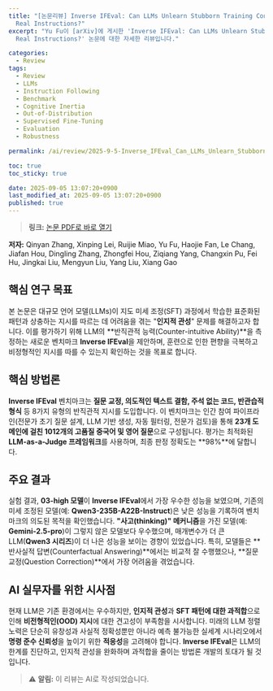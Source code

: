 ```yaml
---
title: "[논문리뷰] Inverse IFEval: Can LLMs Unlearn Stubborn Training Conventions to Follow
  Real Instructions?"
excerpt: "Yu Fu이 [arXiv]에 게시한 'Inverse IFEval: Can LLMs Unlearn Stubborn Training Conventions to Follow
  Real Instructions?' 논문에 대한 자세한 리뷰입니다."

categories:
  - Review
tags:
  - Review
  - LLMs
  - Instruction Following
  - Benchmark
  - Cognitive Inertia
  - Out-of-Distribution
  - Supervised Fine-Tuning
  - Evaluation
  - Robustness

permalink: /ai/review/2025-9-5-Inverse_IFEval_Can_LLMs_Unlearn_Stubborn_Training_Conventions_to_Follow_Real_Instructions/

toc: true
toc_sticky: true

date: 2025-09-05 13:07:20+0900
last_modified_at: 2025-09-05 13:07:20+0900
published: true
---
```

> **링크:** [논문 PDF로 바로 열기](https://arxiv.org/abs/2509.04292)

**저자:** Qinyan Zhang, Xinping Lei, Ruijie Miao, Yu Fu, Haojie Fan, Le Chang, Jiafan Hou, Dingling Zhang, Zhongfei Hou, Ziqiang Yang, Changxin Pu, Fei Hu, Jingkai Liu, Mengyun Liu, Yang Liu, Xiang Gao



## 핵심 연구 목표
본 논문은 대규모 언어 모델(LLMs)이 지도 미세 조정(SFT) 과정에서 학습한 표준화된 패턴과 상충하는 지시를 따르는 데 어려움을 겪는 "**인지적 관성**" 문제를 해결하고자 합니다. 이를 평가하기 위해 LLM의 **반직관적 능력(Counter-intuitive Ability)**을 측정하는 새로운 벤치마크 **Inverse IFEval**을 제안하며, 훈련으로 인한 편향을 극복하고 비정형적인 지시를 따를 수 있는지 확인하는 것을 목표로 합니다.

## 핵심 방법론
**Inverse IFEval** 벤치마크는 **질문 교정, 의도적인 텍스트 결함, 주석 없는 코드, 반관습적 형식** 등 8가지 유형의 반직관적 지시를 도입합니다. 이 벤치마크는 인간 참여 파이프라인(전문가 초기 질문 설계, LLM 기반 생성, 자동 필터링, 전문가 검토)을 통해 **23개 도메인에 걸친 1012개의 고품질 중국어 및 영어 질문**으로 구성됩니다. 평가는 최적화된 **LLM-as-a-Judge 프레임워크**를 사용하며, 최종 판정 정확도는 **98%**에 달합니다.

## 주요 결과
실험 결과, **03-high 모델**이 **Inverse IFEval**에서 가장 우수한 성능을 보였으며, 기존의 미세 조정된 모델(예: **Qwen3-235B-A22B-Instruct**)은 낮은 성능을 기록하여 벤치마크의 의도된 목적을 확인했습니다. **"사고(thinking)" 메커니즘**을 가진 모델(예: **Gemini-2.5-pro**)이 그렇지 않은 모델보다 우수했으며, 매개변수가 더 큰 LLM(**Qwen3 시리즈**)이 더 나은 성능을 보이는 경향이 있었습니다. 특히, 모델들은 **반사실적 답변(Counterfactual Answering)**에서는 비교적 잘 수행했으나, **질문 교정(Question Correction)**에서 가장 어려움을 겪었습니다.

## AI 실무자를 위한 시사점
현재 LLM은 기존 환경에서는 우수하지만, **인지적 관성**과 **SFT 패턴에 대한 과적합**으로 인해 **비전형적인(OOD) 지시**에 대한 견고성이 부족함을 시사합니다. 미래의 LLM 정렬 노력은 단순히 유창성과 사실적 정확성뿐만 아니라 예측 불가능한 실세계 시나리오에서 **명령 준수 신뢰성**을 높이기 위한 **적응성**을 고려해야 합니다. **Inverse IFEval**은 LLM의 한계를 진단하고, 인지적 관성을 완화하며 과적합을 줄이는 방법론 개발의 토대가 될 것입니다.

> ⚠️ **알림:** 이 리뷰는 AI로 작성되었습니다.